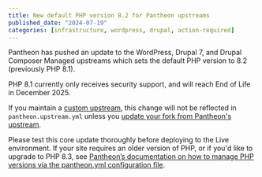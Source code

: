 ```yaml
---
title: New default PHP version 8.2 for Pantheon upstreams
published_date: "2024-07-19"
categories: [infrastructure, wordpress, drupal, action-required]
---
```

Pantheon has pushed an update to the WordPress, Drupal 7, and Drupal Composer Managed upstreams which sets the default PHP version to 8.2 (previously PHP 8.1).

PHP 8.1 currently only receives security support, and will reach End of Life in December 2025.

If you maintain a [custom upstream](/guides/custom-upstream), this change will not be reflected in `pantheon.upstream.yml` unless you [update your fork from Pantheon's upstream](https://docs.pantheon.io/guides/custom-upstream/create-custom-upstream#pull-in-core-from-pantheons-upstream).

Please test this core update thoroughly before deploying to the Live environment. If your site requires an older version of PHP, or if you'd like to upgrade to PHP 8.3, see [Pantheon’s documentation on how to manage PHP versions via the pantheon.yml configuration file](/guides/php/php-versions).
